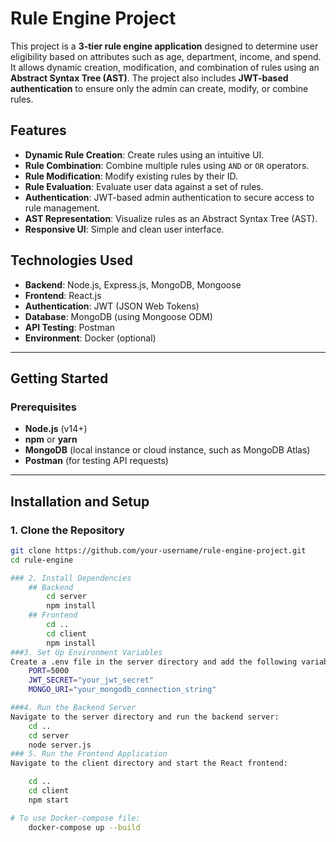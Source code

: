 # Rule Engine Project

This project is a **3-tier rule engine application** designed to determine user eligibility based on attributes such as age, department, income, and spend. It allows dynamic creation, modification, and combination of rules using an **Abstract Syntax Tree (AST)**. The project also includes **JWT-based authentication** to ensure only the admin can create, modify, or combine rules.

## Features
- **Dynamic Rule Creation**: Create rules using an intuitive UI.
- **Rule Combination**: Combine multiple rules using `AND` or `OR` operators.
- **Rule Modification**: Modify existing rules by their ID.
- **Rule Evaluation**: Evaluate user data against a set of rules.
- **Authentication**: JWT-based admin authentication to secure access to rule management.
- **AST Representation**: Visualize rules as an Abstract Syntax Tree (AST).
- **Responsive UI**: Simple and clean user interface.

## Technologies Used
- **Backend**: Node.js, Express.js, MongoDB, Mongoose
- **Frontend**: React.js
- **Authentication**: JWT (JSON Web Tokens)
- **Database**: MongoDB (using Mongoose ODM)
- **API Testing**: Postman
- **Environment**: Docker (optional)

---

## Getting Started

### Prerequisites

- **Node.js** (v14+)
- **npm** or **yarn**
- **MongoDB** (local instance or cloud instance, such as MongoDB Atlas)
- **Postman** (for testing API requests)

---

## Installation and Setup

### 1. Clone the Repository

```bash
git clone https://github.com/your-username/rule-engine-project.git
cd rule-engine

### 2. Install Dependencies 
    ## Backend
        cd server
        npm install
    ## Frontend
        cd ..
        cd client
        npm install
###3. Set Up Environment Variables
Create a .env file in the server directory and add the following variables:
    PORT=5000
    JWT_SECRET="your_jwt_secret"
    MONGO_URI="your_mongodb_connection_string"

###4. Run the Backend Server
Navigate to the server directory and run the backend server:
    cd ..
    cd server
    node server.js
### 5. Run the Frontend Application
Navigate to the client directory and start the React frontend:

    cd ..
    cd client
    npm start

# To use Docker-compose file:
    docker-compose up --build




